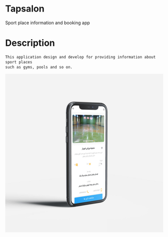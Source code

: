 # Tapsalon

Sport place information and booking app

# Description
    This application design and develop for providing information about sport places 
    such as gyms, pools and so on.


![Free_iPhone_11_Pro_Mockup_1.jpg](screenshots%2FFree_iPhone_11_Pro_Mockup_1.jpg)
